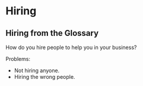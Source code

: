 # Hiring

## Hiring from the Glossary

How do you hire people to help you in your business?

Problems:

- Not hiring anyone.
- Hiring the wrong people.